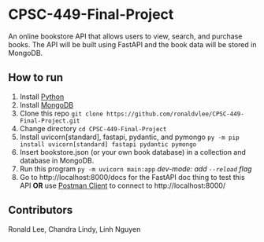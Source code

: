 # CPSC-449-Final-Project
An online bookstore API that allows users to view, search, and purchase books. The API will be built using FastAPI and the book data will be stored in MongoDB.

## How to run
1. Install [Python](https://www.python.org/)
2. Install [MongoDB](https://www.mongodb.com/)
3. Clone this repo `git clone https://github.com/ronaldvlee/CPSC-449-Final-Project.git`
4. Change directory `cd CPSC-449-Final-Project`
5. Install uvicorn\[standard\], fastapi, pydantic, and pymongo `py -m pip install uvicorn[standard] fastapi pydantic pymongo`
6. Insert bookstore.json (or your own book database) in a collection and database in MongoDB.
7. Run this program `py -m uvicorn main:app` *dev-mode: add `--reload` flag*
8. Go to http://localhost:8000/docs for the FastAPI doc thing to test this API **OR** use [Postman Client](https://www.postman.com/downloads/) to connect to http://localhost:8000/

## Contributors
Ronald Lee, Chandra Lindy, Linh Nguyen
